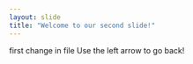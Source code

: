 ```yaml
---
layout: slide
title: "Welcome to our second slide!"
---
```

first change in file
Use the left arrow to go back!

